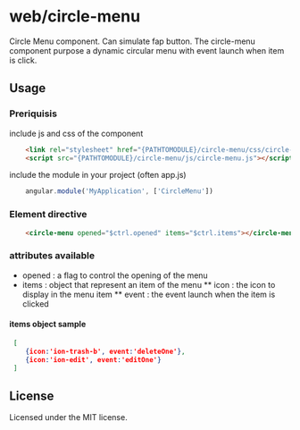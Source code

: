 # web/circle-menu
Circle Menu component. Can simulate fap button.
The circle-menu component purpose a dynamic circular menu with event launch when item is click.
 
## Usage

### Preriquisis

include js and css of the component

```html
    <link rel="stylesheet" href="{PATHTOMODULE}/circle-menu/css/circle-menu.js"/>
    <script src="{PATHTOMODULE}/circle-menu/js/circle-menu.js"></script>
```

include the module in your project (often app.js)

```js
	angular.module('MyApplication', ['CircleMenu'])
```

### Element directive

```html
	<circle-menu opened="$ctrl.opened" items="$ctrl.items"></circle-menu>
```

### attributes available

 * opened : a flag to control the opening of the menu
 * items  : object that represent an item of the menu
  ** icon  : the icon to display in the menu item
  ** event : the event launch when the item is clicked 

#### items object sample

```json
 [
	{icon:'ion-trash-b', event:'deleteOne'},
	{icon:'ion-edit', event:'editOne'}
 ]
```

## License
Licensed under the MIT license.
